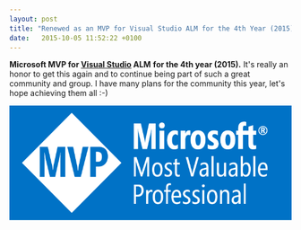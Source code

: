 ```yaml
---
layout: post
title: "Renewed as an MVP for Visual Studio ALM for the 4th Year (2015)"
date:   2015-10-05 11:52:22 +0100
---
```


**Microsoft MVP for [Visual Studio](https://mohamedradwan.com/posts/renewed-as-an-mvp-for-visual-studio-alm-for-the-5th-year-2016/)
ALM** **for the 4th year (2015).** It\'s really an honor to get this again and to continue being part of such a great community and group. I have many plans for the community this year, let\'s hope achieving them
all :-)

[![MVP_Logo_Horizontal_Preferred_Cyan300_RGB_300ppi](/assets/images/2015/10/mvp_logo_horizontal_preferred_cyan300_rgb_300ppi.png)](https://mohamedradwan.com/)

